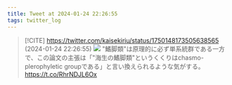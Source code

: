 ```yaml
---
title: Tweet at 2024-01-24 22:26:55
tags: twitter_log
---
```


> [!CITE] https://twitter.com/kaisekiriu/status/1750148173505638565 (2024-01-24 22:26:55)
> ![](https://twitter.com/kaisekiriu/status/1750148173505638565)
> "鰭脚類"は原理的に必ず単系統群である一方で、この論文の主張は「"海生の鰭脚類"というくくりはchasmo-plerophyletic groupである」と言い換えられるような気がする。
> https://t.co/RhrNDJL6Ox
